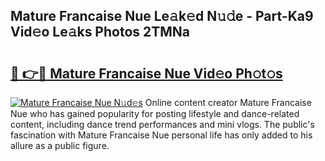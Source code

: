 ## Mature Francaise Nue Le𝚊k𝚎d N𝚞𝚍e - Part-Ka9 Vid𝚎o Le𝚊ks Photos 2TMNa

# <h2><a href="http://fbap8ok.evod.top/?m=Mature+Francaise+Nue">🔗 👉🔴 Mature Francaise Nue Vid𝚎o Ph𝚘t𝚘s</a></h2>

[![Mature Francaise Nue N𝚞d𝚎s](https://i.imgur.com/8V9OHl7.gif)](http://fbap8ok.evod.top/?m=Mature+Francaise+Nue)
Online content creator Mature Francaise Nue who has gained popularity for posting lifestyle and dance-related content, including dance trend performances and mini vlogs. The public's fascination with Mature Francaise Nue personal life has only added to his allure as a public figure. 
